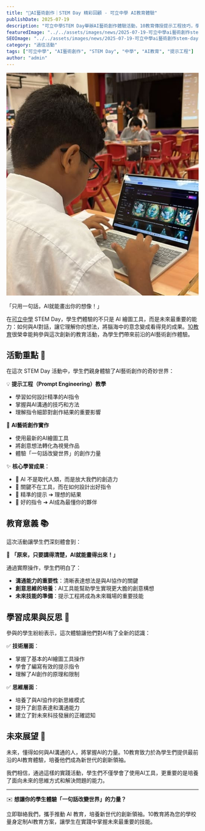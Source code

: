 ```yaml
---
title: "🎨AI藝術創作｜STEM Day 精彩回顧 - 可立中學 AI教育體驗"
publishDate: 2025-07-19
description: "可立中學STEM Day舉辦AI藝術創作體驗活動，10教育傳授提示工程技巧，學生學習與AI對話創作藝術作品，培養未來AI協作能力與創意思維。"
featuredImage: "../../assets/images/news/2025-07-19-可立中學ai藝術創作stem-day精彩回顧/featured.jpg"
SEOImage: "../../assets/images/news/2025-07-19-可立中學ai藝術創作stem-day精彩回顧/featured.jpg"
category: "過往活動"
tags: ["可立中學", "AI藝術創作", "STEM Day", "中學", "AI教育", "提示工程"]
author: "admin"
---
```


![](../../assets/images/news/2025-07-19-可立中學ai藝術創作stem-day精彩回顧/featured.jpg)

「只用一句話，AI就能畫出你的想像！」

在[可立中學](https://www.holap.edu.hk/) STEM Day，學生們體驗的不只是 AI 繪圖工具，而是未來最重要的能力：如何與AI對話，讓它理解你的想法，將腦海中的意念變成看得見的成果。[10教育](/)很榮幸能夠參與這次創新的教育活動，為學生們帶來前沿的AI藝術創作體驗。

## 活動重點 🌟

在這次 STEM Day 活動中，學生們親身體驗了AI藝術創作的奇妙世界：

💡 **提示工程（Prompt Engineering）教學**
- 學習如何設計精準的AI指令
- 掌握與AI溝通的技巧和方法
- 理解指令細節對創作結果的重要影響

🎨 **AI藝術創作實作**
- 使用最新的AI繪圖工具
- 將創意想法轉化為視覺作品
- 體驗「一句話改變世界」的創作力量

✨ **核心學習成果**：
- 🌟 AI 不是取代人類，而是放大我們的創造力
- 🌟 關鍵不在工具，而在如何設計出好指令
- 🌟 精準的提示 ➔ 理想的結果
- 🌟 好的指令 ➔ AI成為最懂你的夥伴

## 教育意義 📚

這次活動讓學生們深刻體會到：

🎯 **「原來，只要講得清楚，AI就能畫得出來！」**

通過實際操作，學生們明白了：
- **溝通能力的重要性**：清晰表達想法是與AI協作的關鍵
- **創意思維的培養**：AI工具能幫助學生實現更大膽的創意構想
- **未來技能的準備**：提示工程將成為未來職場的重要技能

## 學習成果與反思 💭

參與的學生紛紛表示，這次體驗讓他們對AI有了全新的認識：

✅ **技術層面**：
- 掌握了基本的AI繪圖工具操作
- 學會了編寫有效的提示指令
- 理解了AI創作的原理和限制

✅ **思維層面**：
- 培養了與AI協作的新思維模式
- 提升了創意表達和溝通能力
- 建立了對未來科技發展的正確認知

## 未來展望 🚀

未來，懂得如何與AI溝通的人，將掌握AI的力量。10教育致力於為學生們提供最前沿的AI教育體驗，培養他們成為新世代的創新領袖。

我們相信，通過這樣的實踐活動，學生們不僅學會了使用AI工具，更重要的是培養了面向未來的思維方式和解決問題的能力。

---

✉️ **想讓你的學生體驗「一句話改變世界」的力量？**

立即聯絡我們，攜手推動 AI 教育，培養新世代的創新領袖。10教育將為您的學校量身定制AI教育方案，讓學生在實踐中掌握未來最重要的技能。
